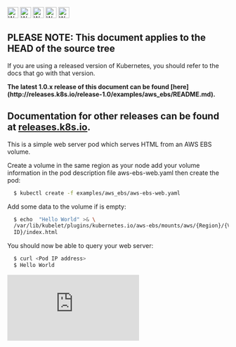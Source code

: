 <!-- BEGIN MUNGE: UNVERSIONED_WARNING -->

<!-- BEGIN STRIP_FOR_RELEASE -->

<img src="http://kubernetes.io/img/warning.png" alt="WARNING"
     width="25" height="25">
<img src="http://kubernetes.io/img/warning.png" alt="WARNING"
     width="25" height="25">
<img src="http://kubernetes.io/img/warning.png" alt="WARNING"
     width="25" height="25">
<img src="http://kubernetes.io/img/warning.png" alt="WARNING"
     width="25" height="25">
<img src="http://kubernetes.io/img/warning.png" alt="WARNING"
     width="25" height="25">

<h2>PLEASE NOTE: This document applies to the HEAD of the source tree</h2>

If you are using a released version of Kubernetes, you should
refer to the docs that go with that version.

<strong>
The latest 1.0.x release of this document can be found
[here](http://releases.k8s.io/release-1.0/examples/aws_ebs/README.md).

Documentation for other releases can be found at
[releases.k8s.io](http://releases.k8s.io).
</strong>
--

<!-- END STRIP_FOR_RELEASE -->

<!-- END MUNGE: UNVERSIONED_WARNING -->
This is a simple web server pod which serves HTML from an AWS EBS
volume.

Create a volume in the same region as your node add your volume
information in the pod description file aws-ebs-web.yaml then create
the pod:

```sh
  $ kubectl create -f examples/aws_ebs/aws-ebs-web.yaml
```

Add some data to the volume if is empty:

```sh
  $ echo  "Hello World" >& \
  /var/lib/kubelet/plugins/kubernetes.io/aws-ebs/mounts/aws/{Region}/{Volume \
  ID}/index.html
```

You should now be able to query your web server:

```sh
  $ curl <Pod IP address>
  $ Hello World
```


<!-- BEGIN MUNGE: GENERATED_ANALYTICS -->
[![Analytics](https://kubernetes-site.appspot.com/UA-36037335-10/GitHub/examples/aws_ebs/README.md?pixel)]()
<!-- END MUNGE: GENERATED_ANALYTICS -->
